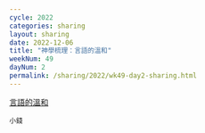 ```yaml
---
cycle: 2022
categories: sharing
layout: sharing
date: 2022-12-06
title: "神學梳理：言語的溫和"
weekNum: 49
dayNum: 2
permalink: /sharing/2022/wk49-day2-sharing.html
---
```


[言語的溫和](https://eccseattle.github.io/media/sharing/2022/wk049/2022-12-06-bin.m4a)

`小錢`

